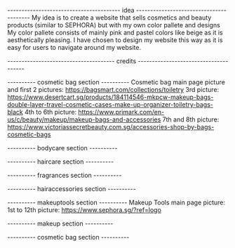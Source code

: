 ---------------------------------------- idea ----------------------------------------
My idea is to create a website that sells cosmetics and beauty products (similar to SEPHORA) but with my own color pallete and designs
My color pallete consists of mainly pink and pastel colors like beige as it is aesthetically pleasing.
I have chosen to design my website this way as it is easy for users to navigate around my website.

-------------------------------------- credits --------------------------------------

---------- cosmetic bag section ----------
Cosmetic bag main page picture and first 2 pictures: https://bagsmart.com/collections/toiletry
3rd picture: https://www.desertcart.sg/products/184114546-mkpcw-makeup-bags-double-layer-travel-cosmetic-cases-make-up-organizer-toiletry-bags-black
4th to 6th picture: https://www.primark.com/en-us/c/beauty/makeup/makeup-bags-and-accessories
7th and 8th picture: https://www.victoriassecretbeauty.com.sg/accessories-shop-by-bags-cosmetic-bags

---------- bodycare section ----------

---------- haircare section ----------

---------- fragrances section ----------

---------- hairaccessories section ----------

---------- makeuptools section ----------
Makeup Tools main page picture: 
1st to 12th picture: https://www.sephora.sg/?ref=logo

---------- makeup section ----------

---------- cosmetic bag section ----------

